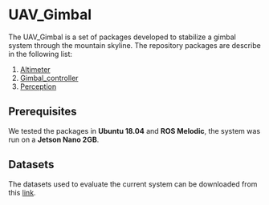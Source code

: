 # UAV_Gimbal

The UAV_Gimbal is a set of packages developed to stabilize a gimbal system through the mountain skyline. The repository packages are describe in the following list:
1. [Altimeter](altimeter)
2. [Gimbal_controller](gimbal_controller)
3. [Perception](perception)

## Prerequisites
We tested the packages in **Ubuntu 18.04** and **ROS Melodic**, the system was run on a **Jetson Nano 2GB**.

## Datasets
The datasets used to evaluate the current system can be downloaded from this [link](https://peridot-sailor-9cd.notion.site/Hierarchical-Sampling-based-Particle-Filter-for-Visual-Inertial-Gimbal-in-the-Wild-Datasets-4c8f3a2d27e54ab0871d930571f365ee).
